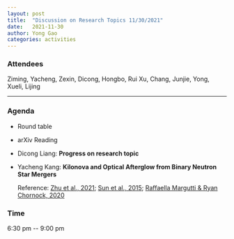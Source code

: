 ```yaml
---
layout: post
title:  "Discussion on Research Topics 11/30/2021"
date:   2021-11-30
author: Yong Gao
categories: activities
---
```



### Attendees

Ziming, Yacheng, Zexin, Dicong,  Hongbo, Rui Xu, Chang, Junjie, Yong, Xueli, Lijing

---

### Agenda

- Round table

- arXiv Reading

- Dicong Liang: **Progress on research topic**

- Yacheng Kang:  **Kilonova and Optical Afterglow from Binary Neutron Star Mergers**

  Reference: [Zhu et al., 2021](https://arxiv.org/pdf/2110.10468.pdf); [Sun et al., 2015](https://iopscience.iop.org/article/10.1088/0004-637X/812/1/33); [Raffaella Margutti & Ryan Chornock, 2020](https://arxiv.org/abs/2012.04810)


### Time

6:30 pm -- 9:00 pm

